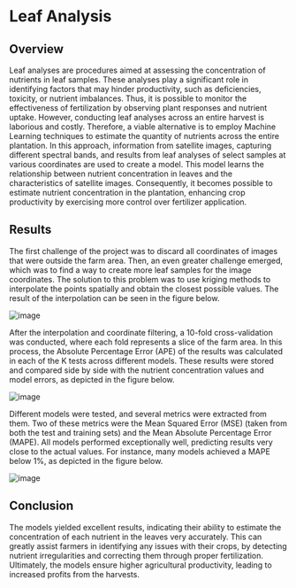 # Leaf Analysis

## Overview

Leaf analyses are procedures aimed at assessing the concentration of nutrients in leaf samples. These analyses play a significant role in identifying factors that may hinder productivity, such as deficiencies, toxicity, or nutrient imbalances. Thus, it is possible to monitor the effectiveness of fertilization by observing plant responses and nutrient uptake. However, conducting leaf analyses across an entire harvest is laborious and costly. Therefore, a viable alternative is to employ Machine Learning techniques to estimate the quantity of nutrients across the entire plantation. In this approach, information from satellite images, capturing different spectral bands, and results from leaf analyses of select samples at various coordinates are used to create a model. This model learns the relationship between nutrient concentration in leaves and the characteristics of satellite images. Consequently, it becomes possible to estimate nutrient concentration in the plantation, enhancing crop productivity by exercising more control over fertilizer application.

## Results

The first challenge of the project was to discard all coordinates of images that were outside the farm area. Then, an even greater challenge emerged, which was to find a way to create more leaf samples for the image coordinates. The solution to this problem was to use kriging methods to interpolate the points spatially and obtain the closest possible values. The result of the interpolation can be seen in the figure below.

![image](https://github.com/lucasvoltera/foliar-analysis/assets/62965997/83b67681-28b3-42b1-8c12-29f027685615)

After the interpolation and coordinate filtering, a 10-fold cross-validation was conducted, where each fold represents a slice of the farm area. In this process, the Absolute Percentage Error (APE) of the results was calculated in each of the K tests across different models. These results were stored and compared side by side with the nutrient concentration values and model errors, as depicted in the figure below.

![image](https://github.com/lucasvoltera/foliar-analysis/assets/62965997/98647625-2069-4f28-88c9-69584fe4009a)

Different models were tested, and several metrics were extracted from them. Two of these metrics were the Mean Squared Error (MSE) (taken from both the test and training sets) and the Mean Absolute Percentage Error (MAPE). All models performed exceptionally well, predicting results very close to the actual values. For instance, many models achieved a MAPE below 1%, as depicted in the figure below.

![image](https://github.com/lucasvoltera/foliar-analysis/assets/62965997/91a6d2b8-9d2b-4f08-bd4d-0e5f8bb7562d)

## Conclusion

The models yielded excellent results, indicating their ability to estimate the concentration of each nutrient in the leaves very accurately. This can greatly assist farmers in identifying any issues with their crops, by detecting nutrient irregularities and correcting them through proper fertilization. Ultimately, the models ensure higher agricultural productivity, leading to increased profits from the harvests.
